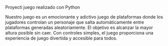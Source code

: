 Proyecti juego realizado con Python 

Nuestro juego es un emocionante y adictivo juego de plataformas donde los jugadores controlan un personaje que salta automáticamente entre plataformas generadas aleatoriamente.
El objetivo es alcanzar la mayor altura posible sin caer. Con controles simples, el juego proporciona una experiencia de juego divertida y accesible para todos.
